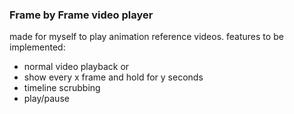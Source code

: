 ### Frame by Frame video player
made for myself to play animation reference videos.
features to be implemented:
 - normal video playback
or
 - show every x frame and hold for y seconds
 - timeline scrubbing
 - play/pause
